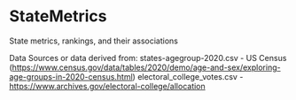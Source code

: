 # StateMetrics
State metrics, rankings, and their associations 

Data Sources or data derived from:
states-agegroup-2020.csv - US Census (https://www.census.gov/data/tables/2020/demo/age-and-sex/exploring-age-groups-in-2020-census.html)
electoral_college_votes.csv - https://www.archives.gov/electoral-college/allocation

